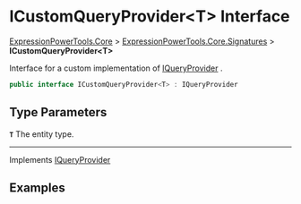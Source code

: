 ﻿# ICustomQueryProvider&lt;T> Interface

[ExpressionPowerTools.Core](ExpressionPowerTools.Core.a.md) > [ExpressionPowerTools.Core.Signatures](ExpressionPowerTools.Core.Signatures.n.md) > **ICustomQueryProvider&lt;T>**

Interface for a custom implementation of [IQueryProvider](https://docs.microsoft.com/dotnet/api/system.linq.iqueryprovider) .

```csharp
public interface ICustomQueryProvider<T> : IQueryProvider
```

## Type Parameters

**`T`**
The entity type.

---

Implements  [IQueryProvider](https://docs.microsoft.com/dotnet/api/system.linq.iqueryprovider) 

## Examples

